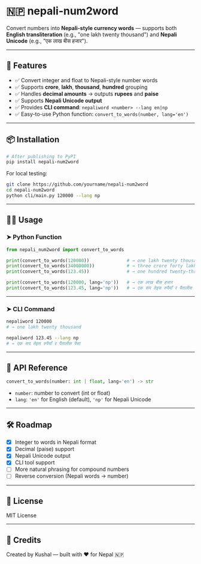 
# 🇳🇵 nepali-num2word

Convert numbers into **Nepali-style currency words** — supports both **English transliteration** (e.g., "one lakh twenty thousand") and **Nepali Unicode** (e.g., "एक लाख बीस हजार").

---

## 🚀 Features

- ✅ Convert integer and float to Nepali-style number words  
- ✅ Supports **crore**, **lakh**, **thousand**, **hundred** grouping  
- ✅ Handles **decimal amounts** → outputs **rupees** and **paise**  
- ✅ Supports **Nepali Unicode output**  
- ✅ Provides **CLI command**: `nepaliword <number> --lang en|np`  
- ✅ Easy-to-use Python function: `convert_to_words(number, lang='en')`

---

## 📦 Installation

```bash
# After publishing to PyPI
pip install nepali-num2word
```

For local testing:

```bash
git clone https://github.com/yourname/nepali-num2word
cd nepali-num2word
python cli/main.py 120000 --lang np
```

---

## 🧑‍💻 Usage

### ➤ Python Function

```python
from nepali_num2word import convert_to_words

print(convert_to_words(120000))              # → one lakh twenty thousand
print(convert_to_words(34000000))            # → three crore forty lakh
print(convert_to_words(123.45))              # → one hundred twenty-three rupees and forty-five paise

print(convert_to_words(120000, lang='np'))   # → एक लाख बीस हजार
print(convert_to_words(123.45, lang='np'))   # → एक सय तेइस रुपैयाँ र पैंतालीस पैसा
```

---

### ➤ CLI Command

```bash
nepaliword 120000
# → one lakh twenty thousand

nepaliword 123.45 --lang np
# → एक सय तेइस रुपैयाँ र पैंतालीस पैसा
```

---

## 🧠 API Reference

```python
convert_to_words(number: int | float, lang='en') -> str
```

- `number`: number to convert (int or float)  
- `lang`: `'en'` for English (default), `'np'` for Nepali Unicode

---

## 🛠 Roadmap

- [x] Integer to words in Nepali format  
- [x] Decimal (paise) support  
- [x] Nepali Unicode output  
- [x] CLI tool support  
- [ ] More natural phrasing for compound numbers  
- [ ] Reverse conversion (Nepali words → number)  

---

## 📄 License

MIT License

---

## 🙏 Credits

Created by Kushal — built with ❤️ for Nepal 🇳🇵
